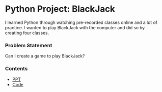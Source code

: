 # Python Project: BlackJack

I learned Python through watching pre-recorded classes online and a lot of practice. I wanted to play BlackJack with the computer and did so by creating four classes.

### Problem Statement
Can I create a game to play BlackJack?

### Contents
- [PPT](./Blackjack_Design)
- [Code](./DeckOfCards.py)
